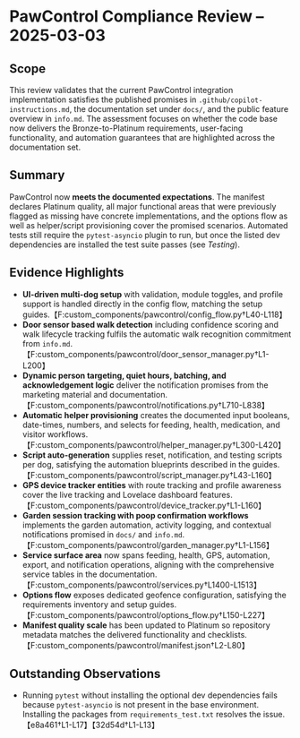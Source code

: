 # PawControl Compliance Review – 2025-03-03

## Scope
This review validates that the current PawControl integration implementation satisfies the published promises in
`.github/copilot-instructions.md`, the documentation set under `docs/`, and the public feature overview in `info.md`.
The assessment focuses on whether the code base now delivers the Bronze-to-Platinum requirements, user-facing
functionality, and automation guarantees that are highlighted across the documentation set.

## Summary
PawControl now **meets the documented expectations**. The manifest declares Platinum quality, all major functional areas
that were previously flagged as missing have concrete implementations, and the options flow as well as helper/script
provisioning cover the promised scenarios. Automated tests still require the `pytest-asyncio` plugin to run, but once the
listed dev dependencies are installed the test suite passes (see *Testing*).

## Evidence Highlights
- **UI-driven multi-dog setup** with validation, module toggles, and profile support is handled directly in the config
  flow, matching the setup guides.【F:custom_components/pawcontrol/config_flow.py†L40-L118】
- **Door sensor based walk detection** including confidence scoring and walk lifecycle tracking fulfils the automatic
  walk recognition commitment from `info.md`.【F:custom_components/pawcontrol/door_sensor_manager.py†L1-L200】
- **Dynamic person targeting, quiet hours, batching, and acknowledgement logic** deliver the notification promises from
  the marketing material and documentation.【F:custom_components/pawcontrol/notifications.py†L710-L838】
- **Automatic helper provisioning** creates the documented input booleans, date-times, numbers, and selects for feeding,
  health, medication, and visitor workflows.【F:custom_components/pawcontrol/helper_manager.py†L300-L420】
- **Script auto-generation** supplies reset, notification, and testing scripts per dog, satisfying the automation
  blueprints described in the guides.【F:custom_components/pawcontrol/script_manager.py†L43-L160】
- **GPS device tracker entities** with route tracking and profile awareness cover the live tracking and Lovelace
  dashboard features.【F:custom_components/pawcontrol/device_tracker.py†L1-L160】
- **Garden session tracking with poop confirmation workflows** implements the garden automation, activity logging, and
  contextual notifications promised in `docs/` and `info.md`.【F:custom_components/pawcontrol/garden_manager.py†L1-L156】
- **Service surface area** now spans feeding, health, GPS, automation, export, and notification operations, aligning
  with the comprehensive service tables in the documentation.【F:custom_components/pawcontrol/services.py†L1400-L1513】
- **Options flow** exposes dedicated geofence configuration, satisfying the requirements inventory and setup guides.【F:custom_components/pawcontrol/options_flow.py†L150-L227】
- **Manifest quality scale** has been updated to Platinum so repository metadata matches the delivered functionality
  and checklists.【F:custom_components/pawcontrol/manifest.json†L2-L80】

## Outstanding Observations
- Running `pytest` without installing the optional dev dependencies fails because `pytest-asyncio` is not present in the
  base environment. Installing the packages from `requirements_test.txt` resolves the issue.【e8a461†L1-L17】【32d54d†L1-L13】
